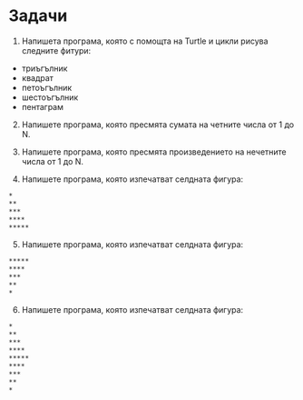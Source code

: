 # Задачи

1. Напишета програма, която с помощта на Turtle и цикли рисува следните фитури:

- триъгълник
- квадрат
- петоъгълник
- шестоъгълник
- пентаграм

2. Напишете програма, която пресмята сумата на четните числа от 1 до N.

3. Напишете програма, която пресмята произведението на нечетните числа от 1 до N.

4. Напишете програма, която изпечатват селдната фигурa:

```
*
**
***
****
*****
```

5. Напишете програма, която изпечатват селдната фигурa:

```
*****
****
***
**
*
```

6. Напишете програма, която изпечатват селдната фигурa:

```
*
**
***
****
*****
****
***
**
*
```